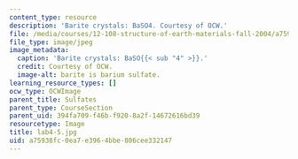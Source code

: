 ```yaml
---
content_type: resource
description: 'Barite crystals: BaSO4. Courtesy of OCW.'
file: /media/courses/12-108-structure-of-earth-materials-fall-2004/a75938fc0ea7e3964bbe806cee332147_lab4-5.jpg
file_type: image/jpeg
image_metadata:
  caption: 'Barite crystals: BaSO{{< sub "4" >}}.'
  credit: Courtesy of OCW.
  image-alt: barite is barium sulfate.
learning_resource_types: []
ocw_type: OCWImage
parent_title: Sulfates
parent_type: CourseSection
parent_uid: 394fa709-f46b-f920-8a2f-14672616bd39
resourcetype: Image
title: lab4-5.jpg
uid: a75938fc-0ea7-e396-4bbe-806cee332147
---
```

